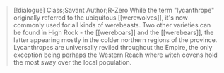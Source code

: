 >[!dialogue] Class;Savant Author;R-Zero
While the term "lycanthrope" originally referred to the ubiquitous [[werewolves]], it's now commonly used for all kinds of werebeasts. Two other varieties can be found in High Rock - the [[wereboars]] and the [[werebears]], the latter appearing mostly in the colder northern regions of the province. Lycanthropes are universally reviled throughout the Empire, the only exception being perhaps the Western Reach where witch covens hold the most sway over the local population.